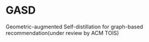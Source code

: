 # GASD
Geometric-augmented Self-distillation for graph-based recommendation(under review by ACM TOIS)

